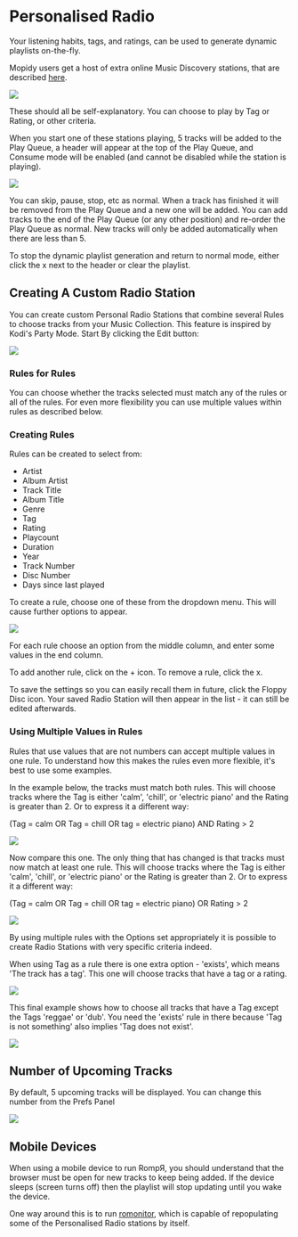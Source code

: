 # Personalised Radio

Your listening habits, tags, and ratings, can be used to generate dynamic playlists on-the-fly.

Mopidy users get a host of extra online Music Discovery stations, that are described [here](/RompR/Music-Discovery).

![](images/personalradio1.png)

These should all be self-explanatory. You can choose to play by Tag or Rating, or other criteria.

When you start one of these stations playing, 5 tracks will be added to the Play Queue, a header will appear at the top of the Play Queue, and Consume mode will be enabled (and cannot be disabled while the station is playing).

![](images/personal2.png)

You can skip, pause, stop, etc as normal. When a track has finished it will be removed from the Play Queue and a new one will be added. You can add tracks to the end of the Play Queue (or any other position) and re-order the Play Queue as normal. New tracks will only be added automatically when there are less than 5.

To stop the dynamic playlist generation and return to normal mode, either click the x next to the header or clear the playlist.

## Creating A Custom Radio Station

You can create custom Personal Radio Stations that combine several Rules to choose tracks from your Music Collection. This feature is inspired by Kodi's Party Mode. Start By clicking the Edit button:

![](images/cusrad1.png)

### Rules for Rules

You can choose whether the tracks selected must match any of the rules or all of the rules. For even more flexibility you can use multiple values within rules as described below.

### Creating Rules

Rules can be created to select from:

* Artist
* Album Artist
* Track Title
* Album Title
* Genre
* Tag
* Rating
* Playcount
* Duration
* Year
* Track Number
* Disc Number
* Days since last played

To create a rule, choose one of these from the dropdown menu. This will cause further options to appear.

![](images/cusrad2.png)

For each rule choose an option from the middle column, and enter some values in the end column.

To add another rule, click on the + icon. To remove a rule, click the x.

To save the settings so you can easily recall them in future, click the Floppy Disc icon. Your saved Radio Station will then appear in the list - it can still be edited afterwards.

### Using Multiple Values in Rules

Rules that use values that are not numbers can accept multiple values in one rule. To understand how this makes the rules even more flexible, it's best to use some examples.

In the example below, the tracks must match both rules. This will choose tracks where the Tag is either 'calm', 'chill', or 'electric piano' and the Rating is greater than 2. Or to express it a different way:

(Tag = calm OR Tag = chill OR tag = electric piano) AND Rating > 2

![](images/cusradio3.png)

Now compare this one. The only thing that has changed is that tracks must now match at least one rule. This will choose tracks where the Tag is either 'calm', 'chill', or 'electric piano' or the Rating is greater than 2. Or to express it a different way:

(Tag = calm OR Tag = chill OR tag = electric piano) OR Rating > 2

![](images/cusradio4.png)

By using multiple rules with the Options set appropriately it is possible to create Radio Stations with very specific criteria indeed.

When using Tag as a rule there is one extra option - 'exists', which means 'The track has a tag'. This one will choose tracks that have a tag or a rating.

![](images/cusradio5.png)

This final example shows how to choose all tracks that have a Tag except the Tags 'reggae' or 'dub'. You need the 'exists' rule in there because 'Tag is not something' also implies 'Tag does not exist'.

![](images/cusradio6.png)

## Number of Upcoming Tracks

By default, 5 upcoming tracks will be displayed. You can change this number from the Prefs Panel

![](images/upcomingtracks.png)

## Mobile Devices

When using a mobile device to run RompЯ, you should understand that the browser must be open for new tracks to keep being added. If the device sleeps (screen turns off) then the playlist will stop updating until you wake the device.

One way around this is to run [romonitor](/RompR/Rompr-And-Mobiles), which is capable of repopulating some of the Personalised Radio stations by itself.
